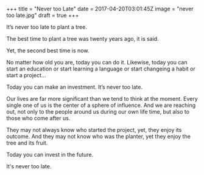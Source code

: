 +++
title = "Never too Late"
date = 2017-04-20T03:01:45Z
image = "never too late.jpg"
draft = true
+++

It’s never too late to plant a tree.

The best time to plant a tree was twenty years ago, it is said.

Yet, the second best time is now. 

No matter how old you are, today you can do it. Likewise, today you can start an education or start learning a language or start changeing a habit or start a project...

Today you can make an investment. It’s never too late.

Our lives are far more significant than we tend to think at the moment. Every single one of us is the center of a sphere of influence. And we are reaching out, not only to the people around us during our own life time, but also to those who come after us.

They may not always know who started the project, yet, they enjoy its outcome. And they may not know who was the planter, yet they enjoy the tree and its fruit. 

Today you can invest in the future.

It's never too late.

